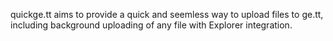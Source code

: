 ﻿quickge.tt aims to provide a quick and seemless way to upload files to ge.tt, including background uploading of any file with Explorer integration.